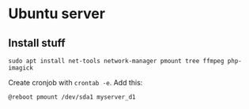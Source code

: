 # Ubuntu server

## Install stuff
```
sudo apt install net-tools network-manager pmount tree ffmpeg php-imagick
```
Create cronjob with `crontab -e`. Add this:
```
@reboot pmount /dev/sda1 myserver_d1
```
